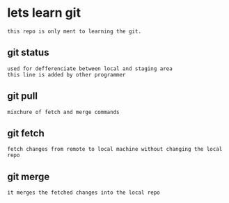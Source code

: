 # lets learn git
	this repo is only ment to learning the git.
## git status
	used for defferenciate between local and staging area
	this line is added by other programmer
## git pull
	mixchure of fetch and merge commands
## git fetch
	fetch changes from remote to local machine without changing the local repo
## git merge
	it merges the fetched changes into the local repo
